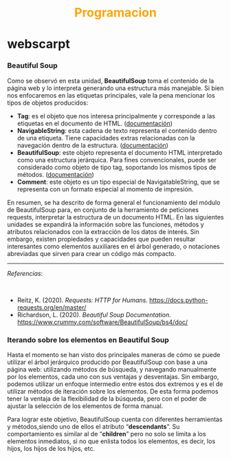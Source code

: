 #
<center>
    <h1 style="color:Orange;">Programacion</h1>
</center>


# webscarpt


### Beautiful Soup



Como se observó en esta unidad, **BeautifulSoup** toma el  contenido de la página web y lo interpreta generando una estructura más  manejable. Si bien nos enfocaremos en las etiquetas principales, vale la pena mencionar los tipos de objetos producidos:

- **Tag**: es el objeto que nos interesa principalmente y corresponde a las etiquetas en el documento de HTML. ([documentación](https://www.crummy.com/software/BeautifulSoup/bs4/doc/#tag))
- **NavigableString**: esta cadena de texto representa el contenido dentro de una etiqueta.  Tiene capacidades extras relacionadas con la navegación dentro de la  estructura. ([documentación](https://www.crummy.com/software/BeautifulSoup/bs4/doc/#navigablestring))
- **BeautifulSoup**: este objeto representa el documento HTML interpretado como una  estructura jerárquica. Para fines convencionales, puede ser considerado  como objeto de tipo tag, soportando los mismos tipos de métodos. ([documentación](https://www.crummy.com/software/BeautifulSoup/bs4/doc/#beautifulsoup))
- **Comment**: este objeto es un tipo especial de NavigatableString, que se representa con un formato especial al momento de impresión.  

En resumen, se ha descrito de forma general el funcionamiento del módulo de BeautifulSoup para, en conjunto de la herramiento de  peticiones requests, interpretar la estructura de un documento HTML. En  las siguientes unidades se expandirá la información sobre las funciones, métodos y atributos relacionados con la extracción de los datos de  interés. Sin embargo, existen propiedades y capacidades que pueden  resultar interesantes como elementos auxiliares en el árbol generado, o  notaciones abreviadas que sirven para crear un código más compacto.

------

*Referencias*:

​       

- Reitz, K. (2020). *Requests: HTTP for Humans.*
  https://docs.python-requests.org/en/master/
- Richardson, L. (2020). *Beautiful Soup Documentation.* 
  https://www.crummy.com/software/BeautifulSoup/bs4/doc/



### Iterando sobre los elementos en **Beautiful Soup**



Hasta el momento se han visto dos principales maneras de cómo se  puede utilizar el árbol jerárquico producido por BeautifulSoup con base a una página web: utilizando métodos de búsqueda, y navegando manualmente por los elementos, cada uno con sus ventajas y desventajas. Sin  embargo, podemos utilizar un enfoque intermedio entre estos dos extremos y es el de utilizar métodos de iteración sobre los elementos. De esta  forma podemos tener la ventaja de la flexibilidad de la búsqueda, pero  con el poder de ajustar la selección de los elementos de forma manual.

Para lograr este objetivo, BeautifulSoup cuenta con diferentes herramientas y métodos,siendo uno de ellos el atributo “**descendants**”. Su comportamiento es similar al de “**children**” pero no solo se limita a los elementos inmediatos, si no que enlista  todos los elementos, es decir, los hijos, los hijos de los hijos, etc.
